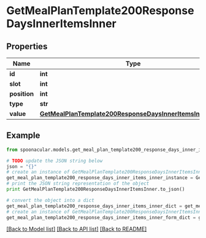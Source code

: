 # GetMealPlanTemplate200ResponseDaysInnerItemsInner


## Properties

Name | Type | Description | Notes
------------ | ------------- | ------------- | -------------
**id** | **int** |  | 
**slot** | **int** |  | 
**position** | **int** |  | 
**type** | **str** |  | 
**value** | [**GetMealPlanTemplate200ResponseDaysInnerItemsInnerValue**](GetMealPlanTemplate200ResponseDaysInnerItemsInnerValue.md) |  | [optional] 

## Example

```python
from spoonacular.models.get_meal_plan_template200_response_days_inner_items_inner import GetMealPlanTemplate200ResponseDaysInnerItemsInner

# TODO update the JSON string below
json = "{}"
# create an instance of GetMealPlanTemplate200ResponseDaysInnerItemsInner from a JSON string
get_meal_plan_template200_response_days_inner_items_inner_instance = GetMealPlanTemplate200ResponseDaysInnerItemsInner.from_json(json)
# print the JSON string representation of the object
print GetMealPlanTemplate200ResponseDaysInnerItemsInner.to_json()

# convert the object into a dict
get_meal_plan_template200_response_days_inner_items_inner_dict = get_meal_plan_template200_response_days_inner_items_inner_instance.to_dict()
# create an instance of GetMealPlanTemplate200ResponseDaysInnerItemsInner from a dict
get_meal_plan_template200_response_days_inner_items_inner_form_dict = get_meal_plan_template200_response_days_inner_items_inner.from_dict(get_meal_plan_template200_response_days_inner_items_inner_dict)
```
[[Back to Model list]](../README.md#documentation-for-models) [[Back to API list]](../README.md#documentation-for-api-endpoints) [[Back to README]](../README.md)


